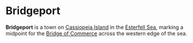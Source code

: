 # Bridgeport

**Bridgeport** is a town on [Cassiopeia Island](../../../geography/continents/esterfell/lenya/esterfell-sea/cassiopeia-island) in the [Esterfell Sea](../../../geography/continents/esterfell/lenya/esterfell-sea), marking a midpoint for the [Bridge of Commerce](../road-of-commerce) across the western edge of the sea.
